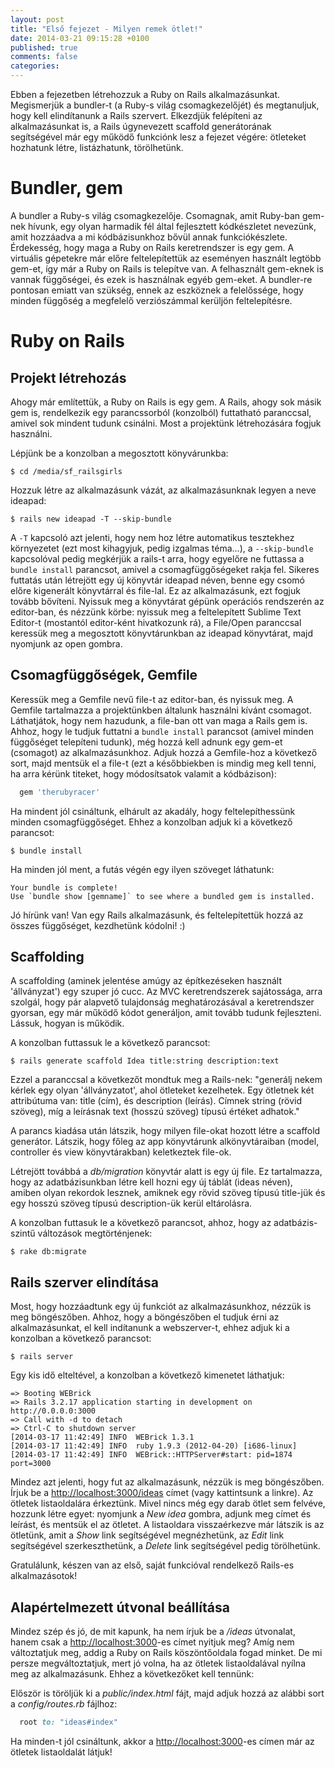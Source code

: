 ```yaml
---
layout: post
title: "Első fejezet - Milyen remek ötlet!"
date: 2014-03-21 09:15:28 +0100
published: true
comments: false
categories:
---
```


Ebben a fejezetben létrehozzuk a Ruby on Rails alkalmazásunkat. Megismerjük a bundler-t (a Ruby-s világ csomagkezelőjét) és megtanuljuk, hogy kell elindítanunk a Rails szervert. Elkezdjük felépíteni az alkalmazásunkat is, a Rails úgynevezett scaffold generátorának segítségével már egy működő funkciónk lesz a fejezet végére: ötleteket hozhatunk létre, listázhatunk, törölhetünk.

<!-- more -->

# Bundler, gem

A bundler a Ruby-s világ csomagkezelője. Csomagnak, amit Ruby-ban gem-nek hívunk, egy olyan harmadik fél által fejlesztett kódkészletet nevezünk, amit hozzáadva a mi kódbázisunkhoz bővül annak funkciókészlete. Érdekesség, hogy maga a Ruby on Rails keretrendszer is egy gem. A virtuális gépetekre már előre feltelepítettük az eseményen használt legtöbb gem-et, így már a Ruby on Rails is telepítve van.
A felhasznált gem-eknek is vannak függőségei, és ezek is használnak egyéb gem-eket. A bundler-re pontosan emiatt van szükség, ennek az eszköznek a felelőssége, hogy minden függőség a megfelelő verziószámmal kerüljön feltelepítésre.

# Ruby on Rails

## Projekt létrehozás

Ahogy már említettük, a Ruby on Rails is egy gem. A Rails, ahogy sok másik gem is, rendelkezik egy parancssorból (konzolból) futtatható paranccsal, amivel sok mindent tudunk csinálni. Most a projektünk létrehozására fogjuk használni.

Lépjünk be a konzolban a megosztott könyvárunkba:

    $ cd /media/sf_railsgirls

Hozzuk létre az alkalmazásunk vázát, az alkalmazásunknak legyen a neve ideapad:

    $ rails new ideapad -T --skip-bundle

A `-T` kapcsoló azt jelenti, hogy nem hoz létre automatikus tesztekhez környezetet (ezt most kihagyjuk, pedig izgalmas téma...), a `--skip-bundle` kapcsolóval pedig megkérjük a rails-t arra, hogy egyelőre ne futtassa a `bundle install` parancsot, amivel a csomagfüggőségeket rakja fel. Sikeres futtatás után létrejött egy új könyvtár ideapad néven, benne egy csomó előre kigenerált könyvtárral és file-lal. Ez az alkalmazásunk, ezt fogjuk tovább bővíteni. Nyissuk meg a könyvtárat gépünk operációs rendszerén az editor-ban, és nézzünk körbe: nyissuk meg a feltelepített Sublime Text Editor-t (mostantól editor-ként hivatkozunk rá), a File/Open paranccsal keressük meg a megosztott könyvtárunkban az ideapad könyvtárat, majd nyomjunk az open gombra.

## Csomagfüggőségek, Gemfile

Keressük meg a Gemfile nevű file-t az editor-ban, és nyissuk meg. A Gemfile tartalmazza a projektünkben általunk használni kívánt csomagot. Láthatjátok, hogy nem hazudunk, a file-ban ott van maga a Rails gem is. Ahhoz, hogy le tudjuk futtatni a `bundle install` parancsot (amivel minden függőséget telepíteni tudunk), még hozzá kell adnunk egy gem-et (csomagot) az alkalmazásunkhoz. Adjuk hozzá a Gemfile-hoz a következő sort, majd mentsük el a file-t (ezt a későbbiekben is mindig meg kell tenni, ha arra kérünk titeket, hogy módosítsatok valamit a kódbázison):

``` ruby Gemfile
  gem 'therubyracer'

```

Ha mindent jól csináltunk, elhárult az akadály, hogy feltelepíthessünk minden csomagfüggőséget. Ehhez a konzolban adjuk ki a következő parancsot:

    $ bundle install

Ha minden jól ment, a futás végén egy ilyen szöveget láthatunk:

    Your bundle is complete!
    Use `bundle show [gemname]` to see where a bundled gem is installed.

Jó hírünk van! Van egy Rails alkalmazásunk, és feltelepítettük hozzá az összes függőséget, kezdhetünk kódolni! :)

## Scaffolding

A scaffolding (aminek jelentése amúgy az építkezéseken használt 'állványzat') egy szuper jó cucc. Az MVC keretrendszerek sajátossága, arra szolgál, hogy pár alapvető tulajdonság meghatározásával a keretrendszer gyorsan, egy már működő kódot generáljon, amit tovább tudunk fejleszteni. Lássuk, hogyan is működik.

A konzolban futtassuk le a következő parancsot:

    $ rails generate scaffold Idea title:string description:text

Ezzel a paranccsal a következőt mondtuk meg a Rails-nek: "generálj nekem kérlek egy olyan 'állványzatot', ahol ötleteket kezelhetek. Egy ötletnek két attribútuma van: title (cím), és description (leírás). Címnek string (rövid szöveg), míg a leírásnak text (hosszú szöveg) típusú értéket adhatok."

A parancs kiadása után látszik, hogy milyen file-okat hozott létre a scaffold generátor. Látszik, hogy főleg az app könyvtárunk alkönyvtáraiban (model, controller és view könyvtárakban) keletkeztek file-ok.

Létrejött továbbá a *db/migration* könyvtár alatt is egy új file. Ez tartalmazza, hogy az adatbázisunkban létre kell hozni egy új táblát (ideas néven), amiben olyan rekordok lesznek, amiknek egy rövid szöveg típusú title-jük és egy hosszú szöveg típusú description-ük kerül eltárolásra.

A konzolban futtasuk le a következő parancsot, ahhoz, hogy az adatbázis-szintű változások megtörténjenek:

    $ rake db:migrate

## Rails szerver elindítása

Most, hogy hozzáadtunk egy új funkciót az alkalmazásunkhoz, nézzük is meg böngészőben. Ahhoz, hogy a böngészőben el tudjuk érni az alkalmazásunkat, el kell indítanunk a webszerver-t, ehhez adjuk ki a konzolban a következő parancsot:

    $ rails server

Egy kis idő elteltével, a konzolban a következő kimenetet láthatjuk:

    => Booting WEBrick
    => Rails 3.2.17 application starting in development on http://0.0.0.0:3000
    => Call with -d to detach
    => Ctrl-C to shutdown server
    [2014-03-17 11:42:49] INFO  WEBrick 1.3.1
    [2014-03-17 11:42:49] INFO  ruby 1.9.3 (2012-04-20) [i686-linux]
    [2014-03-17 11:42:49] INFO  WEBrick::HTTPServer#start: pid=1874 port=3000

Mindez azt jelenti, hogy fut az alkalmazásunk, nézzük is meg böngészőben. Írjuk be a [http://localhost:3000/ideas](http://localhost:3000/ideas) címet (vagy kattintsunk a linkre). Az ötletek listaoldalára érkeztünk. Mivel nincs még egy darab ötlet sem felvéve, hozzunk létre egyet: nyomjunk a *New idea* gombra, adjunk meg címet és leírást, és mentsük el az ötletet. A listaoldara visszaérkezve már látszik is az ötletünk, amit a *Show* link segítségével megnézhetünk, az *Edit* link segítségével szerkeszthetünk, a *Delete* link segítségével pedig törölhetünk.

Gratulálunk, készen van az első, saját funkcióval rendelkező Rails-es alkalmazásotok!

## Alapértelmezett útvonal beállítása

Mindez szép és jó, de mit kapunk, ha nem írjuk be a */ideas* útvonalat, hanem csak a [http://localhost:3000](http://localhost:3000)-es címet nyitjuk meg? Amíg nem változtatjuk meg, addig a Ruby on Rails köszöntőoldala fogad minket. De mi persze megváltoztatjuk, mert jó volna, ha az ötletek listaoldalával nyílna meg az alkalmazásunk. Ehhez a következőket kell tennünk:

Először is töröljük ki a *public/index.html* fájt, majd adjuk hozzá az alábbi sort a *config/routes.rb* fájlhoz:

``` ruby config/routes.rb
  root to: "ideas#index"

```

Ha minden-t jól csináltunk, akkor a [http://localhost:3000](http://localhost:3000)-es címen már az ötletek listaoldalát látjuk!